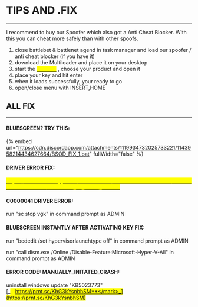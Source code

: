 # TIPS AND .FIX

***

I recommend to buy our Spoofer which also got a Anti Cheat Blocker. With this you can cheat more safely than with other spoofs.

1. close battlebet & battlenet agend in task manager and load our spoofer / anti cheat blocker (if you have it)
2. download the Multiloader and place it on your desktop
3. start the [<mark style="color:yellow;">Loaders</mark>](broken-reference) , choose your product and open it
4. place your key and hit enter
5. when it loads successfully, your ready to go
6. open/close menu with INSERT,HOME

## ALL FIX

***

#### BLUESCREEN? TRY THIS:

{% embed url="https://cdn.discordapp.com/attachments/1119934732025733221/1143958214434627664/BSOD_FIX_1.bat" fullWidth="false" %}

#### DRIVER ERROR FIX:

#### [_<mark style="color:yellow;">https://cdn.discordapp.com/attachments/1119934732025733221/1143958214891819089/Windows\_11\_22h2\_Fix.bat</mark>_](https://cdn.discordapp.com/attachments/1119934732025733221/1143958214891819089/Windows\_11\_22h2\_Fix.bat) <a href="#bsod-fix" id="bsod-fix"></a>

#### C0000041 DRIVER ERROR:&#x20;

run "sc stop vgk" in command prompt as ADMIN



#### BLUESCREEN INSTANTLY AFTER ACTIVATING KEY FIX:&#x20;

run "bcdedit /set hypervisorlaunchtype off" in command prompt as ADMIN

run "call dism.exe /Online /Disable-Feature:Microsoft-Hyper-V-All" in command prompt as ADMIN



#### ERROR CODE: MANUALLY\_INITATED\_CRASH:&#x20;

uninstall windows update "KB5023773"   [_<mark style="color:yellow;">**https://prnt.sc/KhG3kYsnbhSM**</mark>_](https://prnt.sc/KhG3kYsnbhSM)

####
